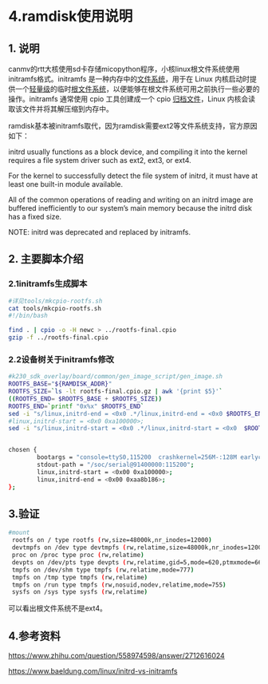 # 4.ramdisk使用说明

## 1. 说明

canmv的rtt大核使用sd卡存储micopython程序，小核linux根文件系统使用initramfs格式。initramfs 是一种内存中的[文件系统](https://www.zhihu.com/search?q=文件系统&search_source=Entity&hybrid_search_source=Entity&hybrid_search_extra={"sourceType"%3A"answer"%2C"sourceId"%3A2947632316})，用于在 Linux 内核启动时提供一个[轻量级](https://www.zhihu.com/search?q=轻量级&search_source=Entity&hybrid_search_source=Entity&hybrid_search_extra={"sourceType"%3A"answer"%2C"sourceId"%3A2947632316})的临时[根文件系统](https://www.zhihu.com/search?q=根文件系统&search_source=Entity&hybrid_search_source=Entity&hybrid_search_extra={"sourceType"%3A"answer"%2C"sourceId"%3A2947632316})，以便能够在根文件系统可用之前执行一些必要的操作。initramfs 通常使用 cpio 工具创建成一个 cpio [归档文件](https://www.zhihu.com/search?q=归档文件&search_source=Entity&hybrid_search_source=Entity&hybrid_search_extra={"sourceType"%3A"answer"%2C"sourceId"%3A2947632316})，Linux 内核会读取该文件并将其解压缩到内存中。

ramdisk基本被initramfs取代，因为ramdisk需要ext2等文件系统支持，官方原因如下：

initrd usually functions as a block device, and compiling it into the kernel requires a file system driver such as ext2, ext3, or ext4.

For the kernel to successfully detect the file system of initrd, it must have at least one built-in module available.

All of the common operations of reading and writing on an initrd image are buffered inefficiently to our system’s main memory because the initrd disk has a fixed size.

NOTE: initrd was deprecated and replaced by initramfs.

## 2. 主要脚本介绍

### 2.1initramfs生成脚本

```bash
#详见tools/mkcpio-rootfs.sh  
cat tools/mkcpio-rootfs.sh 
#!/bin/bash

find . | cpio -o -H newc > ../rootfs-final.cpio
gzip -f ../rootfs-final.cpio
```

### 2.2设备树关于initramfs修改

```bash
#k230_sdk_overlay/board/common/gen_image_script/gen_image.sh
ROOTFS_BASE="${RAMDISK_ADDR}"
ROOTFS_SIZE=`ls -lt rootfs-final.cpio.gz | awk '{print $5}'`
((ROOTFS_END= $ROOTFS_BASE + $ROOTFS_SIZE))
ROOTFS_END=`printf "0x%x" $ROOTFS_END`
sed -i "s/linux,initrd-end = <0x0 .*/linux,initrd-end = <0x0 $ROOTFS_END>;/g" hw/k230.dts.txt
#linux,initrd-start = <0x0 0xa100000>;
sed -i "s/linux,initrd-start = <0x0 .*/linux,initrd-start = <0x0  $ROOTFS_BASE>;/g" hw/k230.dts.txt
```

```bash

chosen {
        bootargs = "console=ttyS0,115200  crashkernel=256M-:128M earlycon=sbi";
        stdout-path = "/soc/serial@91400000:115200";
        linux,initrd-start = <0x00 0xa100000>;
        linux,initrd-end = <0x00 0xaa8b186>;
};
```

## 3.验证

```bash
#mount
 rootfs on / type rootfs (rw,size=48000k,nr_inodes=12000)
 devtmpfs on /dev type devtmpfs (rw,relatime,size=48000k,nr_inodes=12000,mode=755)
 proc on /proc type proc (rw,relatime)
 devpts on /dev/pts type devpts (rw,relatime,gid=5,mode=620,ptmxmode=666)
 tmpfs on /dev/shm type tmpfs (rw,relatime,mode=777)
 tmpfs on /tmp type tmpfs (rw,relatime)
 tmpfs on /run type tmpfs (rw,nosuid,nodev,relatime,mode=755)
 sysfs on /sys type sysfs (rw,relatime)
```

可以看出根文件系统不是ext4。

## 4.参考资料

<https://www.zhihu.com/question/558974598/answer/2712616024>

<https://www.baeldung.com/linux/initrd-vs-initramfs>

